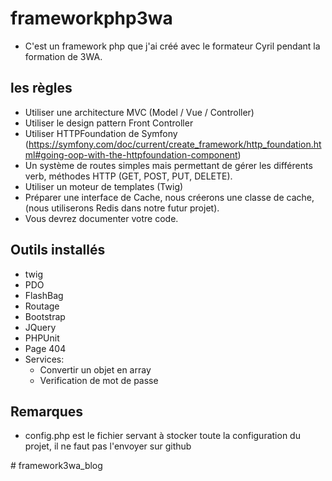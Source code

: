 # frameworkphp3wa
* C'est un framework php que j'ai créé avec le formateur Cyril pendant la formation de 3WA.

## les règles
* Utiliser une architecture MVC (Model / Vue / Controller)
* Utiliser le design pattern Front Controller
* Utiliser HTTPFoundation de Symfony (https://symfony.com/doc/current/create_framework/http_foundation.html#going-oop-with-the-httpfoundation-component)
* Un système de routes simples mais permettant de gérer les différents verb, méthodes HTTP (GET, POST, PUT, DELETE). 
* Utiliser un moteur de templates (Twig)
* Préparer une interface de Cache, nous créerons une classe de cache, (nous utiliserons Redis dans notre futur projet).
* Vous devrez documenter votre code.

<h2>Outils installés</h2>
<ul>
    <li>twig</li>
    <li>PDO</li>
    <li>FlashBag</li>
    <li>Routage</li>
    <li>Bootstrap</li>
    <li>JQuery</li>
    <li>PHPUnit</li>
    <li>Page 404</li>
    <li>
        Services:
        <ul>
            <li>Convertir un objet en array</li>
            <li>Verification de mot de passe</li>
        </ul>
    </li>
</ul>

<h2>Remarques</h2>
<ul>
    <li>config.php est le fichier servant à stocker toute la configuration du projet, il ne faut pas l'envoyer sur github</li>
</ul># framework3wa_blog
